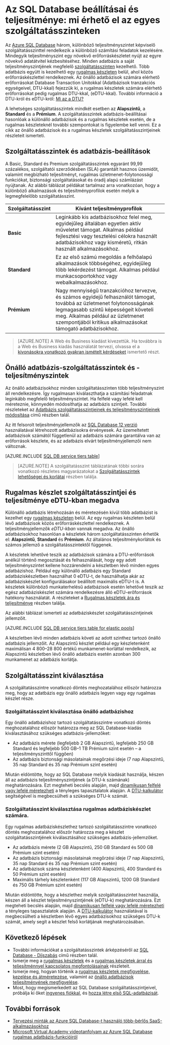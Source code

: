 <properties
    pageTitle="Az SQL Database teljesítménye és beállításai: Szolgáltatásszintek | Microsoft Azure"
    description="Hasonlítsa össze az SQL Database teljesítményét és a szolgáltatásszintek üzleti folytonossági funkcióit a költségek és a képességek kiegyensúlyozására a skálázás során."
    keywords="adatbázis-beállítások, adatbázis-teljesítmény"
    services="sql-database"
    documentationCenter=""
    authors="CarlRabeler"
    manager="jhubbard"
    editor="CarlRabeler"/>

<tags
    ms.service="sql-database"
    ms.devlang="na"
    ms.topic="get-started-article"
    ms.tgt_pltfrm="na"
    ms.workload="data-management"
    ms.date="08/10/2016"
    ms.author="carlrab"/>


# Az SQL Database beállításai és teljesítménye: mi érhető el az egyes szolgáltatásszinteken

Az [Azure SQL Database](sql-database-technical-overview.md) három, különböző teljesítményszintet képviselő szolgáltatásszinttel rendelkezik a különböző számítási feladatok kezelésére. Mindegyik teljesítményszint egy növekvő erőforráskészletet nyújt az egyre növekvő adatátvitel kézbesítéséhez. Minden adatbázis a saját teljesítményszintjének megfelelő [szolgáltatásszinten](sql-database-service-tiers.md#standalone-database-service-tiers-and-performance-levels) kezelhető. Több adatbázis együtt is kezelhető egy [rugalmas készleten](sql-database-service-tiers.md#elastic-pool-service-tiers-and-performance-in-edtus) belül, ahol közös erőforráskészlettel rendelkeznek. Az önálló adatbázisok számára elérhető erőforrásokat Database Transaction Unitokkal (Adatbázisok tranzakciós egységeivel, DTU-kkal) fejezzük ki, a rugalmas készletek számára elérhető erőforrásokat pedig rugalmas DTU-kkal, (eDTU-kkal). További információ a DTU-król és eDTU-król: [Mi az a DTU?](sql-database-what-is-a-dtu.md) 

A lehetséges szolgáltatásszintek mindkét esetben az **Alapszintű**, a **Standard** és a **Prémium**. A szolgáltatásszintek adatbázis-beállításai hasonlóak a különálló adatbázisok és a rugalmas készletek esetén, de a rugalmas készleteknél további szempontokat is figyelembe kell venni. Ez a cikk az önálló adatbázisok és a rugalmas készletek szolgáltatásszintjeinek részleteit ismerteti.

## Szolgáltatásszintek és adatbázis-beállítások
A Basic, Standard és Premium szolgáltatásszintek egyaránt 99,99 százalékos, szolgáltatói szerződésben (SLA) garantált hasznos üzemidőt, valamint megbízható teljesítményt, rugalmas üzletmenet-folytonossági funkciókat, biztonsági szolgáltatásokat és óradíj alapú számlázást nyújtanak. Az alábbi táblázat példákat tartalmaz arra vonatkozóan, hogy a különböző alkalmazások és teljesítményprofilok esetén melyik a legmegfelelőbb szolgáltatásszint.

| Szolgáltatásszint | Kívánt teljesítményprofilok |
|---|---|
| **Basic** | Leginkább kis adatbázisokhoz felel meg, egyidejűleg általában egyetlen aktív műveletet támogat. Alkalmas például fejlesztési vagy tesztelési célokra használt adatbázisokhoz vagy kisméretű, ritkán használt alkalmazásokhoz. |
| **Standard** | Ez az első számú megoldás a felhőalapú alkalmazások többségéhez, egyidejűleg több lekérdezést támogat. Alkalmas például munkacsoportokhoz vagy webalkalmazásokhoz. |
| **Prémium** | Nagy mennyiségű tranzakcióhoz tervezve, és számos egyidejű felhasználót támogat, továbbá az üzletmenet folytonosságának legmagasabb szintű képességeit követeli meg. Alkalmas például az üzletmenet szempontjából kritikus alkalmazásokat támogató adatbázisokhoz. |

>[AZURE.NOTE] A Web és Business kiadást kivezettük. Ha továbbra is a Web és Business kiadás használatát tervezi, olvassa el a [kivonásokra vonatkozó gyakran ismételt kérdéseket](https://azure.microsoft.com/pricing/details/sql-database/web-business/) ismertető részt.

## Önálló adatbázis-szolgáltatásszintek és -teljesítményszintek
Az önálló adatbázisokhoz minden szolgáltatásszinten több teljesítményszint áll rendelkezésre. Így rugalmasan kiválaszthatja a számítási feladatnak leginkább megfelelő teljesítményszintet. Ha felfelé vagy lefelé kell méreteznie, könnyedén módosíthatja az adatbázis szintjeit. További részleteket az [Adatbázis szolgáltatásszintjeinek és teljesítményszintjeinek módosítása](sql-database-scale-up.md) című részben talál.

Az itt felsorolt teljesítményjellemzők az [SQL Database 12 verzió](sql-database-v12-whats-new.md) használatával létrehozott adatbázisokra érvényesek. Az üzemeltetett adatbázisok számától függetlenül az adatbázis számára garantálva van az erőforrások készlete, és az adatbázis elvárt teljesítményjellemzői nem változnak.

[AZURE.INCLUDE [SQL DB service tiers table](../../includes/sql-database-service-tiers-table.md)]

>[AZURE.NOTE] A szolgáltatásszint táblázatának többi sorára vonatkozó részletes magyarázatokat a [Szolgáltatásszintek lehetőségei és korlátai](sql-database-performance-guidance.md#service-tier-capabilities-and-limits) részben találja.

## Rugalmas készlet szolgáltatásszintjei és teljesítménye eDTU-kban megadva
Különálló adatbázis létrehozásán és méretezésén kívül több adatbázist is kezelhet egy [rugalmas készleten](sql-database-elastic-pool.md) belül. Az egy rugalmas készleten belül lévő adatbázisok közös erőforráskészlettel rendelkeznek. A teljesítményjellemzők *eDTU-kban* vannak megadva. Az önálló adatbázisokhoz hasonlóan a készletek három szolgáltatásszinten érhetők el: **Alapszintű**, **Standard** és **Prémium**. Az általános teljesítménykorlátok és számos jellemző a szolgáltatásszintektől függenek.

A készletek lehetővé teszik az adatbázisok számára a DTU-erőforrások anélkül történő megosztását és felhasználását, hogy egy adott teljesítményszintet kellene hozzárendelni a készletben lévő minden egyes adatbázishoz. Például egy különálló adatbázis egy Standard adatbáziskészletben használhat 0 eDTU-t, de használhatja akár az adatbáziskészlet konfigurálásakor beállított maximális eDTU-t is. A készletek különböző munkaterhelésű adatbázisok esetén lehetővé teszik az egész adatbáziskészlet számára rendelkezésre álló eDTU-erőforrások hatékony használatát. A részleteket a [Rugalmas készletek ára és teljesítménye](sql-database-elastic-pool-guidance.md) részben találja.

Az alábbi táblázat ismerteti az adatbáziskészlet szolgáltatásszintjeinek jellemzőit.

[AZURE.INCLUDE [SQL DB service tiers table for elastic pools](../../includes/sql-database-service-tiers-table-elastic-db-pools.md)]

A készletben lévő minden adatbázis követi az adott szinthez tartozó önálló adatbázis jellemzőit. Az Alapszintű készlet például egy készletenként maximálisan 4 800–28 800 értékű munkamenet-korláttal rendelkezik, az Alapszintű készletben lévő önálló adatbázis esetén azonban 300 munkamenet az adatbázis korlátja.

## Szolgáltatásszint kiválasztása

A szolgáltatásszintre vonatkozó döntés meghozatalához először határozza meg, hogy az adatbázis egy önálló adatbázis legyen vagy egy rugalmas készlet része. 

### Szolgáltatásszint kiválasztása önálló adatbázishoz

Egy önálló adatbázishoz tartozó szolgáltatásszintre vonatkozó döntés meghozatalához először határozza meg az SQL Database-kiadás kiválasztásához szükséges adatbázis-jellemzőket:

- Az adatbázis mérete (legfeljebb 2 GB Alapszintű, legfeljebb 250 GB Standard és legfeljebb 500 GB–1 TB Prémium szint esetén – a teljesítményszinttől függően)
- Az adatbázis biztonsági másolatainak megőrzési ideje (7 nap Alapszintű, 35 nap Standard és 35 nap Prémium szint esetén)

Miután eldöntötte, hogy az SQL Database melyik kiadását használja, készen áll az adatbázis teljesítményszintjének (a DTU-k számának) meghatározására. Ezt megteheti becslés alapján, majd [dinamikusan felfelé vagy lefelé méretezheti](sql-database-scale-up.md) a tényleges tapasztalatok alapján. A [DTU-kalkulátor](http://dtucalculator.azurewebsites.net/) segítségével is megbecsülheti a szükséges DTU-k számát. 

### Szolgáltatásszint kiválasztása rugalmas adatbáziskészlet számára.

Egy rugalmas adatbáziskészlethez tartozó szolgáltatásszintre vonatkozó döntés meghozatalához először határozza meg a készlet szolgáltatásszintjének kiválasztásához szükséges adatbázis-jellemzőket.

- Az adatbázis mérete (2 GB Alapszintű, 250 GB Standard és 500 GB Prémium szint esetén)
- Az adatbázis biztonsági másolatainak megőrzési ideje (7 nap Alapszintű, 35 nap Standard és 35 nap Prémium szint esetén)
- Az adatbázisok száma készletenként (400 Alapszintű, 400 Standard és 50 Prémium szint esetén)
- Maximális tárhely készletenként (117 GB Alapszintű, 1200 GB Standard és 750 GB Prémium szint esetén)

Miután eldöntötte, hogy a készlethez melyik szolgáltatásszintet használja, készen áll a készlet teljesítményszintjének (eDTU-k) meghatározására. Ezt megteheti becslés alapján, majd [dinamikusan felfelé vagy lefelé méretezheti](sql-database-elastic-pool-manage-portal.md#change-performance-settings-of-a-pool) a tényleges tapasztalatok alapján. A [DTU-kalkulátor](http://dtucalculator.azurewebsites.net/) használatával is megbecsülheti a készletben lévő egyes adatbázisokhoz szükséges DTU-k számát, amely segít a készlet felső korlátjának meghatározásában.

## Következő lépések
- További információkat a szolgáltatásszintek árképzéséről az [SQL Database - Díjszabás](https://azure.microsoft.com/pricing/details/sql-database/) című részben talál.
- Ismerje meg a [rugalmas készletek](sql-database-elastic-pool-guidance.md) és a [rugalmas készletek árral és teljesítménnyel kapcsolatos megfontolásainak](sql-database-elastic-pool-guidance.md) részleteit.
- Ismerje meg, hogyan történik a [rugalmas készletek megfigyelése, kezelése és átméretezése](sql-database-elastic-pool-manage-portal.md), valamint az [önálló adatbázisok teljesítményének megfigyelése](sql-database-single-database-monitor.md).
- Most, hogy megismerkedett az SQL Database szolgáltatásszintjeivel, próbálja ki őket [ingyenes fiókkal](https://azure.microsoft.com/pricing/free-trial/), és [hozza létre első SQL-adatbázisát](sql-database-get-started.md).

## További források

- [Tervezési minták az Azure SQL Database-t használó több-bérlős SaaS-alkalmazásokhoz](sql-database-design-patterns-multi-tenancy-saas-applications.md)
- [Microsoft Virtual Academy videotanfolyam az Azure SQL Database rugalmas adatbázis-funkcióiról](https://mva.microsoft.com/en-US/training-courses/elastic-database-capabilities-with-azure-sql-db-16554)



<!--HONumber=Oct16_HO3-->


